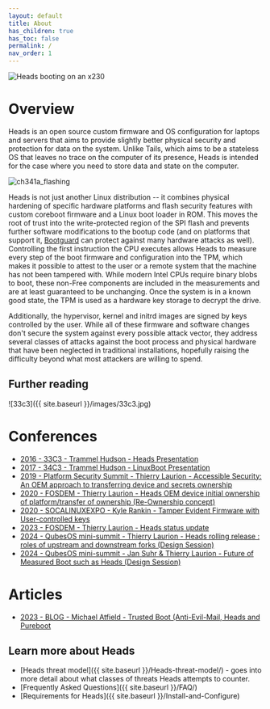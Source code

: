 ```yaml
---
layout: default
title: About
has_children: true
has_toc: false
permalink: /
nav_order: 1
---
```


![Heads booting on an x230](https://user-images.githubusercontent.com/827570/156627927-7239a936-e7b1-4ffb-9329-1c422dc70266.jpeg)

Overview
===

Heads is an open source custom firmware and OS configuration for laptops
and servers that aims to provide slightly better physical security and
protection for data on the system. Unlike Tails, which aims to be a
stateless OS that leaves no trace on the computer of its presence, Heads
is intended for the case where you need to store data and state on the
computer.

![ch341a_flashing](https://user-images.githubusercontent.com/827570/204050962-66f78acb-4dfa-4465-9cda-b212905b8bb8.png)


Heads is not just another Linux distribution -- it combines physical
hardening of specific hardware platforms and flash security features with
custom coreboot firmware and a Linux boot loader in ROM.  This moves
the root of trust into the write-protected region of the SPI flash and
prevents further software modifications to the bootup code (and on
platforms that support it, [Bootguard](https://trmm.net/Bootguard) can
protect against many hardware attacks as well).  Controlling the
first instruction the CPU executes allows Heads to measure every step of
the boot firmware and configuration into the TPM, which makes it possible
to attest to the user or a remote system that the machine has not been
tampered with.
While modern Intel CPUs require binary blobs to boot, these non-Free
components are included in the measurements and are at least guaranteed
to be unchanging.  Once the system is in a known good state, the TPM is
used as a hardware key storage to decrypt the drive.


Additionally, the hypervisor, kernel and initrd images are signed by
 keys controlled by the user.  While all of these firmware and software changes
 don't secure the system against every possible attack vector, they address
 several classes of attacks against the boot process and physical hardware
 that have been neglected in traditional installations, hopefully raising
 the difficulty beyond what most attackers are willing to spend.

Further reading
---

![33c3]({{ site.baseurl }}/images/33c3.jpg)

Conferences
===

* [2016 - 33C3 - Trammel Hudson - Heads Presentation](https://trmm.net/Heads_33c3)
* [2017 - 34C3 - Trammel Hudson - LinuxBoot Presentation](https://trmm.net/LinuxBoot_34c3/)
* [2019 - Platform Security Summit - Thierry Laurion - Accessible Security: An OEM approach to transferring device and secrets ownership](https://www.platformsecuritysummit.com/2019/)
* [2020 - FOSDEM - Thierry Laurion - Heads OEM device initial ownership of platform/transfer of ownership (Re-Ownership concept)](https://archive.fosdem.org/2020/schedule/event/firmware_hodorateatria/)
* [2020 - SOCALINUXEXPO - Kyle Rankin - Tamper Evident Firmware with User-controlled keys](https://www.youtube.com/watch?v=NqQI3nr1dqk)
* [2023 - FOSDEM - Thierry Laurion - Heads status update](https://archive.fosdem.org/2023/schedule/event/heads_status_update/)
* [2024 - QubesOS mini-summit - Thierry Laurion - Heads rolling release : roles of upstream and downstream forks (Design Session)](https://youtu.be/mAb_kHrF6SQ?list=PLuISieMwVBpL5S7kPUHKenoFj_YJ8Y0_d)
* [2024 - QubesOS mini-summit - Jan Suhr & Thierry Laurion - Future of Measured Boot such as Heads (Design Session)](https://youtu.be/ZPeidhgNBtg?list=PLuISieMwVBpL5S7kPUHKenoFj_YJ8Y0_d)

Articles
===
* [2023 - BLOG - Michael Atfield - Trusted Boot (Anti-Evil-Mail, Heads and Pureboot](https://tech.michaelaltfield.net/2023/02/16/evil-maid-heads-pureboot/)


Learn more about Heads
---

* [Heads threat model]({{ site.baseurl }}/Heads-threat-model/) - goes into more
 detail about what classes of threats Heads attempts to counter.
* [Frequently Asked Questions]({{ site.baseurl }}/FAQ/)
* [Requirements for Heads]({{ site.baseurl }}/Install-and-Configure)
